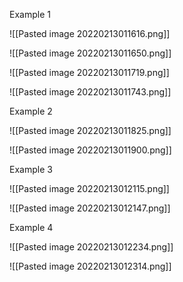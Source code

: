 Example 1

![[Pasted image 20220213011616.png]]

![[Pasted image 20220213011650.png]]

![[Pasted image 20220213011719.png]]

![[Pasted image 20220213011743.png]]

Example 2

![[Pasted image 20220213011825.png]]

![[Pasted image 20220213011900.png]]


Example 3

![[Pasted image 20220213012115.png]]

![[Pasted image 20220213012147.png]]

Example 4


![[Pasted image 20220213012234.png]]

![[Pasted image 20220213012314.png]]


